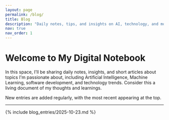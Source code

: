 ```yaml
---
layout: page
permalink: /blog/
title: Blog
description: "Daily notes, tips, and insights on AI, technology, and more."
nav: true
nav_order: 1
---
```


<div class="post">

  <h1>Welcome to My Digital Notebook</h1>
  <p>In this space, I'll be sharing daily notes, insights, and short articles about topics I'm passionate about, including Artificial Intelligence, Machine Learning, software development, and technology trends. Consider this a living document of my thoughts and learnings.</p>
  <p>New entries are added regularly, with the most recent appearing at the top.</p>
  
  <hr>

  <!-- ### Blog Entries Start Here ### -->
  <!-- Newest entries go on top. Add a new {% include ... %} line for each new post. -->

  {% include blog_entries/2025-10-23.md %}

  <!-- ### End of Blog Entries ### -->

</div>
